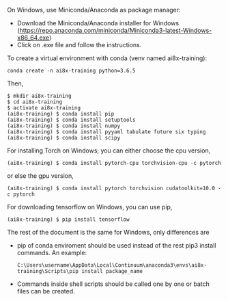 On Windows, use Miniconda/Anaconda as package manager:
- Download the Miniconda/Anaconda installer for Windows
    (https://repo.anaconda.com/miniconda/Miniconda3-latest-Windows-x86_64.exe)
- Click on .exe file and follow the instructions.

To create a virtual environment with conda (venv named ai8x-training):

    conda create -n ai8x-training python=3.6.5

Then,

    $ mkdir ai8x-training
    $ cd ai8x-training
    $ activate ai8x-training
    (ai8x-training) $ conda install pip
    (ai8x-training) $ conda install setuptools
    (ai8x-training) $ conda install numpy
    (ai8x-training) $ conda install pyyaml tabulate future six typing
    (ai8x-training) $ conda install scipy

For installing Torch on Windows; you can either choose the cpu version,

    (ai8x-training) $ conda install pytorch-cpu torchvision-cpu -c pytorch

or else the gpu version,

    (ai8x-training) $ conda install pytorch torchvision cudatoolkit=10.0 -c pytorch

For downloading tensorflow on Windows, you can use pip,

    (ai8x-training) $ pip install tensorflow

The rest of the document is the same for Windows, only differences are
- pip of conda enviroment should be used instead of the rest pip3 install commands. An example: 
    ```
    C:\Users\username\AppData\Local\Continuum\anaconda3\envs\ai8x-training\Scripts\pip install package_name
    ```
- Commands inside shell scripts should be called one by one or batch files can be created.



